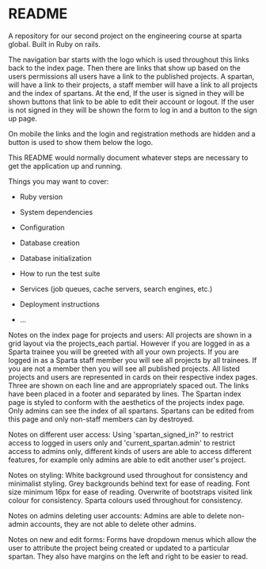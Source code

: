 # README
A repository for our second project on the engineering course at sparta global. Built in Ruby on rails.



The navigation bar starts with the logo which is used throughout this links back to the index page. Then there are links that show up based on the users permissions all users have a link to the published projects. A spartan, will have a link to their projects, a staff member will have a link to all projects and the index of spartans. At the end, If the user is signed in they will be shown buttons that link to be able to edit their account or logout.
If the user is not signed in they will be shown the form to log in and a button to the sign up page.

On mobile the links and the login and registration methods are hidden and a button is used to show them below the logo.

This README would normally document whatever steps are necessary to get the
application up and running.

Things you may want to cover:

* Ruby version

* System dependencies

* Configuration

* Database creation

* Database initialization

* How to run the test suite

* Services (job queues, cache servers, search engines, etc.)

* Deployment instructions

* ...

Notes on the index page for projects and users:
All projects are shown in a grid layout via the projects_each partial. However if you are logged in as a Sparta trainee you will be greeted with all your own projects. If you are logged in as a Sparta staff member you will see all projects by all trainees. If you are not a member then you will see all published projects.
All listed projects and users are represented in cards on their respective index pages. Three are shown on each line and are appropriately spaced out. The links have been placed in a footer and separated by lines.
The Spartan index page is styled to conform with the aesthetics of the projects index page. Only admins can see the index of all spartans. Spartans can be edited from this page and only non-staff members can by destroyed.

Notes on different user access:
Using 'spartan_signed_in?' to restrict access to logged in users only and 'current_spartan.admin' to restrict access to admins only, different kinds of users are able to access different features, for example only admins are able to edit another user's project.

Notes on styling:
White background used throughout for consistency and minimalist styling.
Grey backgrounds behind text for ease of reading.
Font size minimum 16px for ease of reading.
Overwrite of bootstraps visited link colour for consistency.
Sparta colours used throughout for consistency.

Notes on admins deleting user accounts:
Admins are able to delete non-admin accounts, they are not able to delete other admins.

Notes on new and edit forms:
Forms have dropdown menus which allow the user to attribute the project being created or updated to a particular spartan. They also have margins on the left and right to be easier to read.